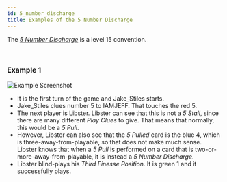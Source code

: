 ```yaml
---
id: 5_number_discharge
title: Examples of the 5 Number Discharge
---
```


The *[5 Number Discharge](level_15.md#5-number-discharge-5nd)* is a level 15 convention.

<br />

### Example 1

![Example Screenshot](/img/examples/5_number_discharge.png)

- It is the first turn of the game and Jake_Stiles starts.
- Jake_Stiles clues number 5 to IAMJEFF. That touches the red 5.
- The next player is Libster. Libster can see that this is not a *5 Stall*, since there are many different *Play Clues* to give. That means that normally, this would be a *5 Pull*.
- However, Libster can also see that the *5 Pulled* card is the blue 4, which is three-away-from-playable, so that does not make much sense. Libster knows that when a *5 Pull* is performed on a card that is two-or-more-away-from-playable, it is instead a *5 Number Discharge*.
- Libster blind-plays his *Third Finesse Position*. It is green 1 and it successfully plays.
